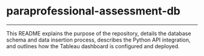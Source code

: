 # paraprofessional-assessment-db

---

This README explains the purpose of the repository, details the database schema and data insertion process, describes the Python API integration, and outlines how the Tableau dashboard is configured and deployed.
